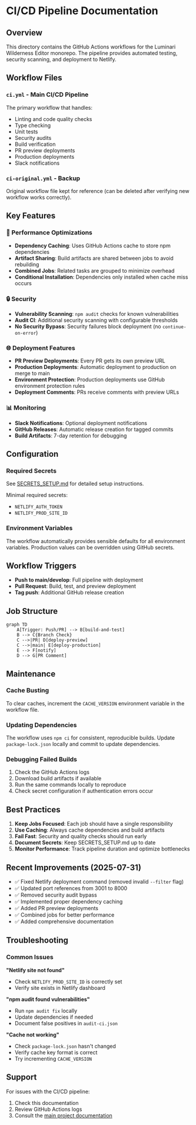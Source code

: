 # CI/CD Pipeline Documentation

## Overview

This directory contains the GitHub Actions workflows for the Luminari Wilderness Editor monorepo. The pipeline provides automated testing, security scanning, and deployment to Netlify.

## Workflow Files

### `ci.yml` - Main CI/CD Pipeline
The primary workflow that handles:
- Linting and code quality checks
- Type checking
- Unit tests
- Security audits
- Build verification
- PR preview deployments
- Production deployments
- Slack notifications

### `ci-original.yml` - Backup
Original workflow file kept for reference (can be deleted after verifying new workflow works correctly).

## Key Features

### 🚀 Performance Optimizations
- **Dependency Caching**: Uses GitHub Actions cache to store npm dependencies
- **Artifact Sharing**: Build artifacts are shared between jobs to avoid rebuilding
- **Combined Jobs**: Related tasks are grouped to minimize overhead
- **Conditional Installation**: Dependencies only installed when cache miss occurs

### 🔒 Security
- **Vulnerability Scanning**: `npm audit` checks for known vulnerabilities
- **Audit CI**: Additional security scanning with configurable thresholds
- **No Security Bypass**: Security failures block deployment (no `continue-on-error`)

### 🌐 Deployment Features
- **PR Preview Deployments**: Every PR gets its own preview URL
- **Production Deployments**: Automatic deployment to production on merge to main
- **Environment Protection**: Production deployments use GitHub environment protection rules
- **Deployment Comments**: PRs receive comments with preview URLs

### 📊 Monitoring
- **Slack Notifications**: Optional deployment notifications
- **GitHub Releases**: Automatic release creation for tagged commits
- **Build Artifacts**: 7-day retention for debugging

## Configuration

### Required Secrets
See [SECRETS_SETUP.md](../SECRETS_SETUP.md) for detailed setup instructions.

Minimal required secrets:
- `NETLIFY_AUTH_TOKEN`
- `NETLIFY_PROD_SITE_ID`

### Environment Variables
The workflow automatically provides sensible defaults for all environment variables. Production values can be overridden using GitHub secrets.

## Workflow Triggers

- **Push to main/develop**: Full pipeline with deployment
- **Pull Request**: Build, test, and preview deployment
- **Tag push**: Additional GitHub release creation

## Job Structure

```mermaid
graph TD
    A[Trigger: Push/PR] --> B[build-and-test]
    B --> C{Branch Check}
    C -->|PR| D[deploy-preview]
    C -->|main| E[deploy-production]
    E --> F[notify]
    D --> G[PR Comment]
```

## Maintenance

### Cache Busting
To clear caches, increment the `CACHE_VERSION` environment variable in the workflow file.

### Updating Dependencies
The workflow uses `npm ci` for consistent, reproducible builds. Update `package-lock.json` locally and commit to update dependencies.

### Debugging Failed Builds
1. Check the GitHub Actions logs
2. Download build artifacts if available
3. Run the same commands locally to reproduce
4. Check secret configuration if authentication errors occur

## Best Practices

1. **Keep Jobs Focused**: Each job should have a single responsibility
2. **Use Caching**: Always cache dependencies and build artifacts
3. **Fail Fast**: Security and quality checks should run early
4. **Document Secrets**: Keep SECRETS_SETUP.md up to date
5. **Monitor Performance**: Track pipeline duration and optimize bottlenecks

## Recent Improvements (2025-07-31)

- ✅ Fixed Netlify deployment command (removed invalid `--filter` flag)
- ✅ Updated port references from 3001 to 8000
- ✅ Removed security audit bypass
- ✅ Implemented proper dependency caching
- ✅ Added PR preview deployments
- ✅ Combined jobs for better performance
- ✅ Added comprehensive documentation

## Troubleshooting

### Common Issues

**"Netlify site not found"**
- Check `NETLIFY_PROD_SITE_ID` is correctly set
- Verify site exists in Netlify dashboard

**"npm audit found vulnerabilities"**
- Run `npm audit fix` locally
- Update dependencies if needed
- Document false positives in `audit-ci.json`

**"Cache not working"**
- Check `package-lock.json` hasn't changed
- Verify cache key format is correct
- Try incrementing `CACHE_VERSION`

## Support

For issues with the CI/CD pipeline:
1. Check this documentation
2. Review GitHub Actions logs
3. Consult the [main project documentation](../../docs/)
